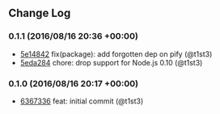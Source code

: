 ## Change Log

### 0.1.1 (2016/08/16 20:36 +00:00)
- [5e14842](https://github.com/t1st3/is-gnome/commit/5e148425d657221c6a6c89077c9a151ef9e4b605) fix(package): add forgotten dep on pify (@t1st3)
- [5eda284](https://github.com/t1st3/is-gnome/commit/5eda28410e65ccbde5fcf30c500c40b2c9fe784e) chore: drop support for Node.js 0.10 (@t1st3)

### 0.1.0 (2016/08/16 20:17 +00:00)
- [6367336](https://github.com/t1st3/is-gnome/commit/636733693764e972ec7ae1775a0b50ae09251444) feat: initial commit (@t1st3)